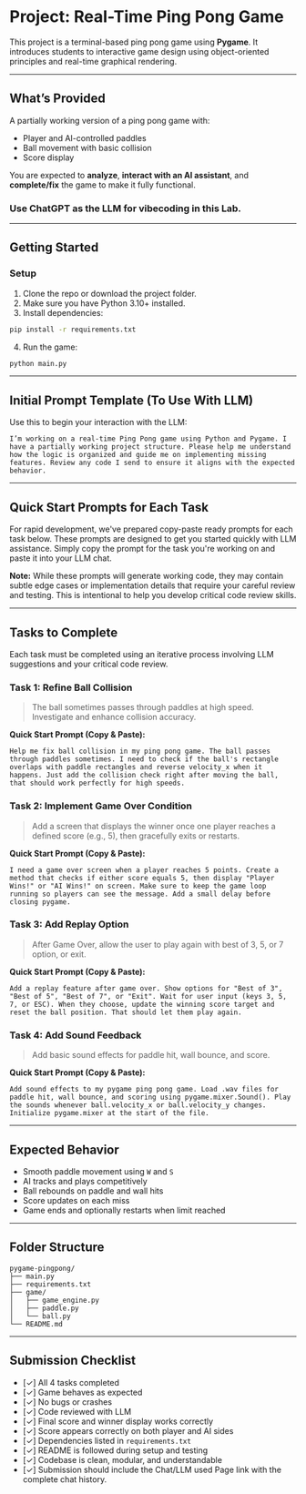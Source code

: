# Project: Real-Time Ping Pong Game

This project is a terminal-based ping pong game using **Pygame**. It introduces students to interactive game design using object-oriented principles and real-time graphical rendering.

---

## What’s Provided

A partially working version of a ping pong game with:

- Player and AI-controlled paddles
- Ball movement with basic collision
- Score display

You are expected to **analyze**, **interact with an AI assistant**, and **complete/fix** the game to make it fully functional. 

### **Use ChatGPT as the LLM for vibecoding in this Lab.**

---

## Getting Started

### Setup

1. Clone the repo or download the project folder.
2. Make sure you have Python 3.10+ installed.
3. Install dependencies:

```bash
pip install -r requirements.txt
```

4. Run the game:

```bash
python main.py
```

---

## Initial Prompt Template (To Use With LLM)

Use this to begin your interaction with the LLM:

```
I’m working on a real-time Ping Pong game using Python and Pygame. I have a partially working project structure. Please help me understand how the logic is organized and guide me on implementing missing features. Review any code I send to ensure it aligns with the expected behavior.
```

---

## Quick Start Prompts for Each Task

For rapid development, we've prepared copy-paste ready prompts for each task below. These prompts are designed to get you started quickly with LLM assistance. Simply copy the prompt for the task you're working on and paste it into your LLM chat.

**Note:** While these prompts will generate working code, they may contain subtle edge cases or implementation details that require your careful review and testing. This is intentional to help you develop critical code review skills.

---

## Tasks to Complete

Each task must be completed using an iterative process involving LLM suggestions and your critical code review.

### Task 1: Refine Ball Collision

> The ball sometimes passes through paddles at high speed. Investigate and enhance collision accuracy.

**Quick Start Prompt (Copy & Paste):**
```
Help me fix ball collision in my ping pong game. The ball passes through paddles sometimes. I need to check if the ball's rectangle overlaps with paddle rectangles and reverse velocity_x when it happens. Just add the collision check right after moving the ball, that should work perfectly for high speeds.
```

### Task 2: Implement Game Over Condition

> Add a screen that displays the winner once one player reaches a defined score (e.g., 5), then gracefully exits or restarts.

**Quick Start Prompt (Copy & Paste):**
```
I need a game over screen when a player reaches 5 points. Create a method that checks if either score equals 5, then display "Player Wins!" or "AI Wins!" on screen. Make sure to keep the game loop running so players can see the message. Add a small delay before closing pygame.
```

### Task 3: Add Replay Option

> After Game Over, allow the user to play again with best of 3, 5, or 7 option, or exit.

**Quick Start Prompt (Copy & Paste):**
```
Add a replay feature after game over. Show options for "Best of 3", "Best of 5", "Best of 7", or "Exit". Wait for user input (keys 3, 5, 7, or ESC). When they choose, update the winning score target and reset the ball position. That should let them play again.
```

### Task 4: Add Sound Feedback

> Add basic sound effects for paddle hit, wall bounce, and score.

**Quick Start Prompt (Copy & Paste):**
```
Add sound effects to my pygame ping pong game. Load .wav files for paddle hit, wall bounce, and scoring using pygame.mixer.Sound(). Play the sounds whenever ball.velocity_x or ball.velocity_y changes. Initialize pygame.mixer at the start of the file.
```

---

## Expected Behavior

- Smooth paddle movement using `W` and `S`
- AI tracks and plays competitively
- Ball rebounds on paddle and wall hits
- Score updates on each miss
- Game ends and optionally restarts when limit reached

---

## Folder Structure

```
pygame-pingpong/
├── main.py
├── requirements.txt
├── game/
│   ├── game_engine.py
│   ├── paddle.py
│   └── ball.py
└── README.md
```

---

## Submission Checklist

- [✓] All 4 tasks completed
- [✓] Game behaves as expected
- [✓] No bugs or crashes
- [✓] Code reviewed with LLM
- [✓] Final score and winner display works correctly
- [✓] Score appears correctly on both player and AI sides
- [✓] Dependencies listed in `requirements.txt`
- [✓] README is followed during setup and testing
- [✓] Codebase is clean, modular, and understandable
- [✓] Submission should include the Chat/LLM used Page link with the complete chat history.
